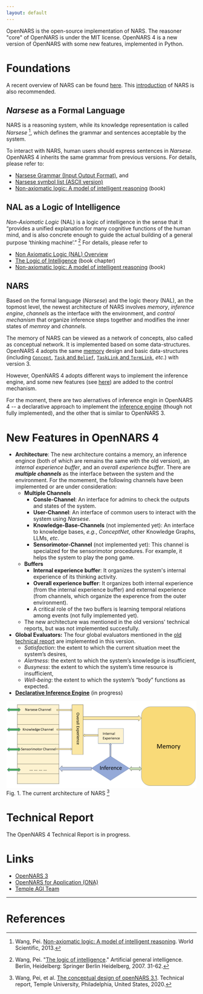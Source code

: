 ```yaml
---
layout: default
---
```


OpenNARS is the open-source implementation of NARS. The reasoner "core" of OpenNARS is under the MIT license. OpenNARS 4 is a new version of OpenNARS with some new features, implemented in Python. 

# Foundations

A recent overview of NARS can be found [here](https://proceedings.mlr.press/v192/wang22a/wang22a.pdf). This [introduction](https://cis.temple.edu/~pwang/NARS-Intro.html) of NARS is also recommended.

## *Narsese* as a Formal Language

NARS is a reasoning system, while its knowledge representation is called *Narsese* [^1], which defines the grammar and sentences acceptable by the system. 

To interact with NARS, human users should express sentences in *Narsese*.
OpenNARS 4 inherits the same grammar from previous versions. For details, please refer to:

 - [Narsese Grammar (Input Output Format)](https://github.com/opennars/opennars/wiki/Narsese-Grammar-(Input-Output-Format)), and 
 - [Narsese symbol list (ASCII version)](https://github.com/opennars/opennars/wiki/Narsese-symbol-list-(ASCII-version))
 - [Non-axiomatic logic: A model of intelligent reasoning](https://www.worldscientific.com/worldscibooks/10.1142/8665#t=aboutBook) (book)

## NAL as a Logic of Intelligence

*Non-Axiomatic Logic* (NAL) is a logic of intelligence in the sense that it “provides a unified explanation for many cognitive functions of the human mind, and is also concrete enough to guide the actual building of a general purpose ‘thinking machine’.” [^2] For details, please refer to
 - [Non Axiomatic Logic (NAL) Overview](https://github.com/opennars/opennars/wiki/Non-Axiomatic-Logic-(NAL),-the-logic-behind-OpenNARS)
 - [The Logic of Intelligence](https://link.springer.com/chapter/10.1007/978-3-540-68677-4_2) (book chapter)
 - [Non-axiomatic logic: A model of intelligent reasoning](https://www.worldscientific.com/worldscibooks/10.1142/8665#t=aboutBook) (book)

## NARS

Based on the formal language (*Narsese*) and the logic theory (NAL), an the topmost level, the newest architecture of NARS involves *memory*, *inference engine*, *channels* as the interface with the environment, and *control mechanism* that organize inference steps together and modifies the inner states of *memroy* and *channels*.

The memory of NARS can be viewed as a network of concepts, also called as conceptual network. It is implemented based on some data-structures.
OpenNARS 4 adopts the same [memory](https://github.com/opennars/opennars/wiki/Memory-Overview) design and basic data-structures (including [`Concept`](https://github.com/opennars/opennars/wiki/Concept-Object:-Content-and-Attributes), [`Task` and `Belief`](https://github.com/opennars/opennars/wiki/Task-and-Belief), [`TaskLink` and `TermLink`](https://github.com/opennars/opennars/wiki/TaskLink-and-TermLink), *etc*.) with version 3. 


However, OpenNARS 4 adopts different ways to implement the inference engine, and some new features (see [here](#New-Features)) are added to the control mechanism.

For the moment, there are two alernatives of inference engin in OpenNARS 4 -- a declarative approach to implement the [inference engine](https://drive.google.com/file/d/1uIjRqeCAU-IRKGo_tNJN8F8ghHI8q1qD/view) (though not fully implemented), and the other that is similar to OpenNARS 3.

# New Features in OpenNARS 4

 - **Architecture**: The new architecture contains a memory, an inference engince (both of which are remains the same with the old version), an *internal experience buffer*, and an *overall experience buffer*. There are ***multiple channels*** as the interface between the system and the environment. For the momement, the following channels have been implemented or are under consideration:
   - **Multiple Channels**
     - **Consle-Channel**: An interface for admins to check the outputs and states of the system.
     - **User-Channel**: An interface of common users to interact with the system using *Narsese*.
     - **Knowledge-Base-Channels** (not implemented yet): An interface to knowledge bases, *e.g.*, *ConceptNet*, other Knowledge Graphs, LLMs, *etc*.
     - **Sensorimotor-Channel** (not implemented yet): This channel is specialzed for the sensorimotor procedures. For example, it helps the system to play the pong game.
   - **Buffers**
     - **Internal experience buffer**: It organizes the system's internal experience of its thinking activity.
     - **Overall experience buffer**: It organizes both internal experience (from the internal experience buffer) and external experience (from channels, which organize the experence from the outer environment).
     - A critical role of the two buffers is learning temporal relations among events (not fully implemented yet).
   - The new architecture was mentioned in the old versions' technical reports, but was not implemented succesfully.
 - **Global Evaluators:** The four global evaluators mentioned in the [old technical report](https://cis.temple.edu/tagit/publications/PAGI-TR-11.pdf) are implemented in this version. 
    - *Satisfaction*: the extent to which the current situation meet the system’s desires,
    - *Alertness*: the extent to which the system’s knowledge is insufficient,
    - *Busyness*: the extent to which the system’s time resource is insufficient,
    - *Well-being*: the extent to which the system’s “body” functions as expected.
 - **[Declarative Inference Engine](https://drive.google.com/file/d/1uIjRqeCAU-IRKGo_tNJN8F8ghHI8q1qD/view)** (in progress)


![Current architecture of NARS](./assets/img/architecture.png)
Fig. 1. The current architecture of NARS [^3]


# Technical Report

The OpenNARS 4 Technical Report is in progress. 
<!-- Hopefully, it will be published in the near future. -->

# Links

 - [OpenNARS 3](https://github.com/opennars/opennars)
 - [OpenNARS for Application (ONA)](https://github.com/opennars/OpenNARS-for-Applications)
 - [Temple AGI Team](https://cis.temple.edu/tagit/)

---

# References

[^1]: Wang, Pei. [Non-axiomatic logic: A model of intelligent reasoning](https://www.worldscientific.com/worldscibooks/10.1142/8665#t=aboutBook). World Scientific, 2013.
[^2]: Wang, Pei. "[The logic of intelligence](https://link.springer.com/chapter/10.1007/978-3-540-68677-4_2)." Artificial general intelligence. Berlin, Heidelberg: Springer Berlin Heidelberg, 2007. 31-62.
[^3]: Wang, Pei, et al. [The conceptual design of openNARS 3.1](https://cis.temple.edu/tagit/publications/PAGI-TR-11.pdf). Technical report, Temple University, Philadelphia, United States, 2020.
